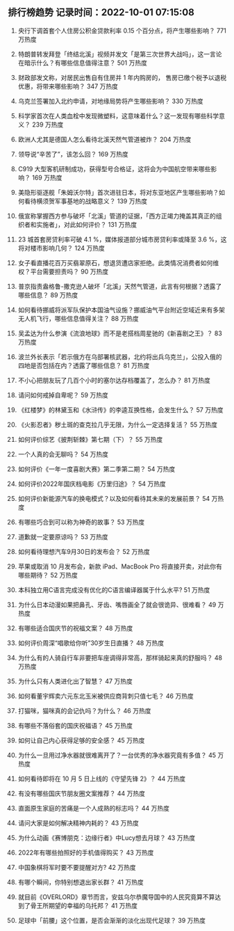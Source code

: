 
## 排行榜趋势 记录时间：2022-10-01 07:15:08
  
  1. 央行下调首套个人住房公积金贷款利率 0.15 个百分点，将产生哪些影响？ 771 万热度
    
  2. 特朗普转发拜登「终结北溪」视频并发文「是第三次世界大战吗」，这一言论在暗示什么？有哪些信息值得注意？ 501 万热度
    
  3. 财政部发文称，对居民出售自有住房并 1 年内购房的， 售房已缴个税予以退税优惠，将带来哪些影响？ 347 万热度
    
  4. 乌克兰签署加入北约申请，对地缘局势将产生哪些影响？ 330 万热度
    
  5. 科学家首次在人类血栓中发现微塑料，这意味着什么？这一发现有哪些科学意义？ 239 万热度
    
  6. 欧洲人尤其是德国人怎么看待北溪天然气管道被炸？ 204 万热度
    
  7. 领导说“辛苦了”，该怎么回？ 169 万热度
    
  8. C919 大型客机研制成功，获得型号合格证，这将会为中国航空带来哪些影响？ 169 万热度
    
  9. 美隐形驱逐舰「朱姆沃尔特」首次进驻日本，将对东亚地区产生哪些影响？如何看待横须贺军事基地的战略意义？ 139 万热度
    
  10. 俄宣称掌握西方参与破坏「北溪」管道的证据，「西方正竭力掩盖其真正的组织者和实施者」，对此如何评价？ 131 万热度
    
  11. 23 城首套房贷利率可破 4.1 %，媒体报道部分城市房贷利率或降至 3.6 %，这将对楼市影响几何？ 124 万热度
    
  12. 女子看直播花百万买翡翠原石，想退货遭店家拒绝。此类情况消费者如何维权？平台需要担责吗？ 90 万热度
    
  13. 普京指责盎格鲁-撒克逊人破坏「北溪」天然气管道，此言有何根据？透露了哪些信息？ 89 万热度
    
  14. 如何看待挪威将派军队保护本国油气设施？挪威油气平台附近空域近来有多架无人机飞行，哪些信息值得关注？ 88 万热度
    
  15. 吴孟达为什么参演《流浪地球》而不是老搭档周星驰的《新喜剧之王》？ 83 万热度
    
  16. 波兰外长表示「若示俄方在乌部署核武器，北约将出兵乌克兰」，公投入俄的四地是否包括在内？透露了哪些信息？ 81 万热度
    
  17. 不小心把朋友玩了几百个小时的塞尔达存档覆盖了，怎么办？ 81 万热度
    
  18. 请问如何戒掉自卑呢？ 59 万热度
    
  19. 《红楼梦》的林黛玉和《水浒传》的李逵互换性格，会发生什么？ 57 万热度
    
  20. 《火影忍者》秽土斑的查克拉几乎无限，为什么一定选择复活？ 55 万热度
    
  21. 如何评价综艺《披荆斩棘》第七期（下）？ 55 万热度
    
  22. 一个人真的会无聊吗？ 54 万热度
    
  23. 如何评价《一年一度喜剧大赛》第二季第二期？ 54 万热度
    
  24. 如何评价2022年国庆档电影《万里归途》？ 54 万热度
    
  25. 如何评价新能源汽车的换电模式？以及如何看待其未来的发展前景？ 54 万热度
    
  26. 有哪些巧合到可以称为神奇的故事？ 53 万热度
    
  27. 道歉就一定要原谅吗？ 53 万热度
    
  28. 如何看待理想汽车9月30日的发布会？ 52 万热度
    
  29. 苹果或取消 10 月发布会，新款 iPad、MacBook Pro 将直接开卖，对此你有哪些期待？ 52 万热度
    
  30. 本科独立用C语言完成没有优化的C语言编译器属于什么水平? 51 万热度
    
  31. 为什么日本动漫如果把鼻孔、牙齿、嘴唇画全了就会很诡异、很难看？ 49 万热度
    
  32. 有哪些适合国庆节的祝福文案？ 48 万热度
    
  33. 如何评价周深“唱歌给你听”30岁生日直播？ 48 万热度
    
  34. 为什么有的人骑自行车非要把车座调得非常高，那样骑起来真的舒服吗？ 48 万热度
    
  35. 为什么只有人类进化出了智慧？ 47 万热度
    
  36. 如何看董宇辉卖六元东北玉米被供应商背刺只值七毛？ 46 万热度
    
  37. 打猫咪，猫咪真的会记仇吗？为什么？ 46 万热度
    
  38. 有哪些不落俗套的国庆祝福语？ 45 万热度
    
  39. 如何让自己内心获得足够的安全感？ 45 万热度
    
  40. 为什么一旦用过净水器就很难离开了？一台优秀的净水器究竟有多值？ 45 万热度
    
  41. 如何看待即将在 10 月 5 日上线的《守望先锋 2》？ 44 万热度
    
  42. 有没有哪些国庆节朋友圈文案推荐？ 44 万热度
    
  43. 直面原生家庭的苦痛是一个人成熟的标志吗？ 44 万热度
    
  44. 请问大家是如何解决精神内耗的？ 43 万热度
    
  45. 为什么动画《赛博朋克：边缘行者》中Lucy想去月球？ 43 万热度
    
  46. 2022年有哪些拍照好的手机值得购买？ 43 万热度
    
  47. 中国象棋将军时要不要提醒对方? 42 万热度
    
  48. 有哪个瞬间，你特别想退出家长群？ 41 万热度
    
  49. 就目前《OVERLORD》章节而言，安兹乌尔恭魔导国中的人民究竟算不算达到了骨王所期望的幸福的乌托邦？ 41 万热度
    
  50. 足球中「前腰」这个位置，是否会渐渐的淡化出现代足球？ 39 万热度
    